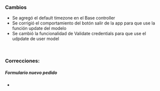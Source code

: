 <h3>Cambios</h3>
<ul>
    <li>Se agregó el default timezone en el Base controller</li>
    <li>Se corrigió el comportamiento del botón salir de la app para que use la función update del modelo</li>
    <li>Se cambió la funcionalidad de Validate credentials para que use el udpdate de user model</li>
</ul>

</br>

<h3>Correcciones:</h3>

<h5>Formulario nuevo pedido</h5>
<ul>
    <li></li>

</ul>